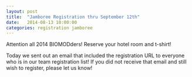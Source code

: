 ```yaml
---
layout: post
title:  "Jamboree Registration thru September 12th"
date:   2014-08-13 10:00:00
categories: registration jamboree
---
```


Attention all 2014 BIOMODders! Reserve your hotel room and t-shirt!

Today we sent out an email that included the registration URL to everyone who is in our team registration list! If you did not receive that email and still wish to register, please let us know!

